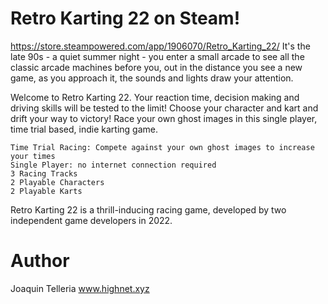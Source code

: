 # Retro Karting 22 on Steam!
https://store.steampowered.com/app/1906070/Retro_Karting_22/
It's the late 90s - a quiet summer night - you enter a small arcade to see all the classic arcade machines before you, out in the distance you see a new game, as you approach it, the sounds and lights draw your attention.



Welcome to Retro Karting 22. Your reaction time, decision making and driving skills will be tested to the limit! Choose your character and kart and drift your way to victory! Race your own ghost images in this single player, time trial based, indie karting game.

    Time Trial Racing: Compete against your own ghost images to increase your times
    Single Player: no internet connection required
    3 Racing Tracks
    2 Playable Characters
    2 Playable Karts


Retro Karting 22 is a thrill-inducing racing game, developed by two independent game developers in 2022.

# Author
Joaquin Telleria www.highnet.xyz
